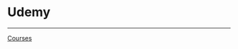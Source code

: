 # Udemy

---

[Courses](Udemy%20a9e295dfad0e4be99ee48ccec464e138/Courses%20543027a0cc7847d2aa1824fce20b5fda.csv)
